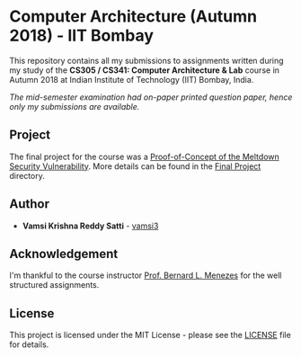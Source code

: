 # Computer Architecture (Autumn 2018) - IIT Bombay

This repository contains all my submissions to assignments written during my study of the **CS305 / CS341: Computer Architecture & Lab** course in Autumn 2018 at Indian Institute of Technology (IIT) Bombay, India.

*The mid-semester examination had on-paper printed question paper, hence only my submissions are available.*

## Project

The final project for the course was a <u>Proof-of-Concept of the Meltdown Security Vulnerability</u>. More details can be found in the [Final Project](Final%20Project) directory.

## Author

* **Vamsi Krishna Reddy Satti** - [vamsi3](https://github.com/vamsi3)

## Acknowledgement

I'm thankful to the course instructor [Prof. Bernard L. Menezes](https://www.it.iitb.ac.in/~bernard/) for the well structured assignments.

## License

This project is licensed under the MIT License - please see the [LICENSE](LICENSE) file for details.